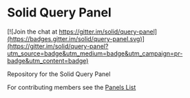 # Solid Query Panel

[![Join the chat at https://gitter.im/solid/query-panel](https://badges.gitter.im/solid/query-panel.svg)](https://gitter.im/solid/query-panel?utm_source=badge&utm_medium=badge&utm_campaign=pr-badge&utm_content=badge)

Repository for the Solid Query Panel

For contributing members see the [Panels List](https://github.com/solid/process/blob/master/panels.md#query)
